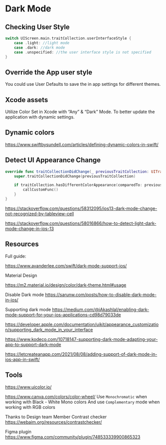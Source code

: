 # Dark Mode



## Checking User Style

```swift
switch UIScreen.main.traitCollection.userInterfaceStyle { 
	case .light: //light mode 
	case .dark: //dark mode 
	case .unspecified: //the user interface style is not specified
}
```

## Override the App user style

You could use User Defaults to save the in app settings for different themes.

## Xcode assets

Utilize Color Set in Xcode with “Any” & “Dark” Mode. To better update the application with dynamic settings.



## Dynamic colors

https://www.swiftbysundell.com/articles/defining-dynamic-colors-in-swift/


## Detect UI Appearance Change


```swift
override func traitCollectionDidChange(_ previousTraitCollection: UITraitCollection?) {
    super.traitCollectionDidChange(previousTraitCollection)

    if traitCollection.hasDifferentColorAppearance(comparedTo: previousTraitCollection) {
        callCustomFunc()
    }
}
```

https://stackoverflow.com/questions/58312095/ios13-dark-mode-change-not-recognized-by-tableview-cell

https://stackoverflow.com/questions/58016866/how-to-detect-light-dark-mode-change-in-ios-13

## Resources

Full guide: 

https://www.avanderlee.com/swift/dark-mode-support-ios/

Material Design

https://m2.material.io/design/color/dark-theme.html#usage

Disable Dark mode
https://sarunw.com/posts/how-to-disable-dark-mode-in-ios/

Supporting dark mode
https://medium.com/@iAkashlal/enabling-dark-mode-support-for-your-ios-applications-cd98d79033de

https://developer.apple.com/documentation/uikit/appearance_customization/supporting_dark_mode_in_your_interface

https://www.kodeco.com/10718147-supporting-dark-mode-adapting-your-app-to-support-dark-mode

https://letcreateanapp.com/2021/08/08/adding-support-of-dark-mode-in-ios-app-in-swift/
## Tools

https://www.uicolor.io/

https://www.canva.com/colors/color-wheel/
Use `Monochromatic` when working with Black - White Mono colors
And use `Complementary` mode when working with RGB colors

Thanks to Design team Member
Contrast checker
https://webaim.org/resources/contrastchecker/

Figma plugin 
https://www.figma.com/community/plugin/748533339900865323